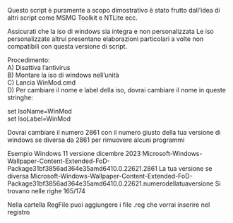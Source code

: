 <p class="has-line-data" data-line-start="0" data-line-end="1">Questo script è puramente a scopo dimostrativo è stato frutto dall’idea di altri script come MSMG Toolkit e NTLite ecc.</p>
<p class="has-line-data" data-line-start="2" data-line-end="3">Assicurati che la iso di windows sia integra e non personalizzata Le iso personalizzate altrui presentano elaborazioni particolari a volte non compatibili con questa versione di script.</p>
<p class="has-line-data" data-line-start="4" data-line-end="9">Procedimento:<br>
A) Disattiva l’antivirus<br>
B) Montare la iso di windows nell’unità<br>
C) Lancia WinMod.cmd<br>
D) Per cambiare il nome e label della iso, dovrai cambiare il nome in queste stringhe:</p>
<p class="has-line-data" data-line-start="10" data-line-end="12">set IsoName=WinMod<br>
set IsoLabel=WinMod</p>
<p class="has-line-data" data-line-start="13" data-line-end="14">Dovrai cambiare il numero 2861 con il numero giusto della tua versione di windows se diversa da 2861 per rimuovere alcuni programmi</p>
<p class="has-line-data" data-line-start="15" data-line-end="16">Esempio Windows 11 versione dicembre 2023 Microsoft-Windows-Wallpaper-Content-Extended-FoD-Package31bf3856ad364e35amd6410.0.22621.2861 La tua versione se diversa Microsoft-Windows-Wallpaper-Content-Extended-FoD-Package31bf3856ad364e35amd6410.0.22621.numerodellatuaversione Si trovano nelle righe 165/174</p>
<p class="has-line-data" data-line-start="17" data-line-end="18">Nella cartella RegFile puoi aggiungere i file .reg che vorrai inserire nel registro</p>
